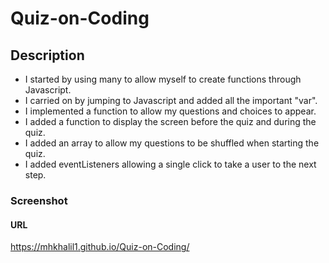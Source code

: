 # Quiz-on-Coding

## Description
- I started by using many <divs> to allow myself to create functions through Javascript.
- I carried on by jumping to Javascript and added all the important "var".
- I implemented a function to allow my questions and choices to appear.
- I added a function to display the screen before the quiz and during the quiz.
- I added an array to allow my questions to be shuffled when starting the quiz.
- I added eventListeners allowing a single click to take a user to the next step.
### Screenshot
 
#### URL
https://mhkhalil1.github.io/Quiz-on-Coding/